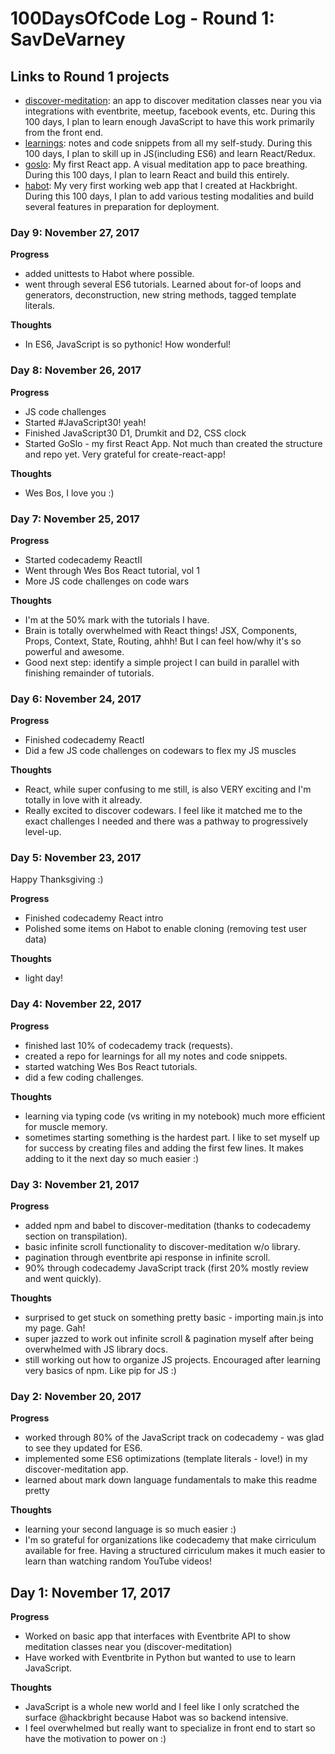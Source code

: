 # 100DaysOfCode Log - Round 1: SavDeVarney

## Links to Round 1 projects
- [discover-meditation](https://github.com/savdevarney/discover-meditation): an app to discover meditation classes near you via integrations with eventbrite, meetup, facebook events, etc. During this 100 days, I plan to learn enough JavaScript to have this work primarily from the front end. 
- [learnings](https://github.com/savdevarney/learnings): notes and code snippets from all my self-study.  During this 100 days, I plan to skill up in JS(including ES6) and learn React/Redux. 
- [goslo](https://github.com/savdevarney/goslo): My first React app. A visual meditation app to pace breathing. During this 100 days, I plan to learn React and build this entirely. 
- [habot](https://github.com/savdevarney/habot): My very first working web app that I created at Hackbright.  During this 100 days, I plan to add various testing modalities and build several features in preparation for deployment. 


### Day 9: November 27, 2017

**Progress**
- added unittests to Habot where possible. 
- went through several ES6 tutorials.  Learned about for-of loops and generators, deconstruction, new string methods, tagged template literals.

**Thoughts**
- In ES6, JavaScript is so pythonic! How wonderful! 

### Day 8: November 26, 2017

**Progress**
- JS code challenges
- Started #JavaScript30! yeah! 
- Finished JavaScript30 D1, Drumkit and D2, CSS clock
- Started GoSlo - my first React App.  Not much than created the structure and repo yet.  Very grateful for create-react-app!

**Thoughts**
- Wes Bos, I love you :)


### Day 7: November 25, 2017

**Progress**
- Started codecademy ReactII
- Went through Wes Bos React tutorial, vol 1
- More JS code challenges on code wars

**Thoughts**
-  I'm at the 50% mark with the tutorials I have. 
-  Brain is totally overwhelmed with React things! JSX, Components, Props, Context, State, Routing, ahhh! But I can feel how/why it's so powerful and awesome.
-  Good next step:  identify a simple project I can build in parallel with finishing remainder of tutorials. 


### Day 6: November 24, 2017

**Progress**
- Finished codecademy ReactI
- Did a few JS code challenges on codewars to flex my JS muscles

**Thoughts**
- React, while super confusing to me still, is also VERY exciting and I'm totally in love with it already. 
- Really excited to discover codewars.  I feel like it matched me to the exact challenges I needed and there was a pathway to progressively level-up. 


### Day 5: November 23, 2017

Happy Thanksgiving :) 

**Progress**
- Finished codecademy React intro
- Polished some items on Habot to enable cloning (removing test user data)

**Thoughts**
- light day!


### Day 4: November 22, 2017

**Progress**
- finished last 10% of codecademy track (requests).
- created a repo for learnings for all my notes and code snippets.
- started watching Wes Bos React tutorials. 
- did a few coding challenges.

**Thoughts**
- learning via typing code (vs writing in my notebook) much more efficient for muscle memory.
- sometimes starting something is the hardest part.  I like to set myself up for success by creating files and adding the first few lines.  It makes adding to it the next day so much easier :) 

### Day 3: November 21, 2017

**Progress**
- added npm and babel to discover-meditation (thanks to codecademy section on transpilation).
- basic infinite scroll functionality to discover-meditation w/o library.
- pagination through eventbrite api response in infinite scroll.
- 90% through codecademy JavaScript track (first 20% mostly review and went quickly).

**Thoughts**
- surprised to get stuck on something pretty basic - importing main.js into my page. Gah!
- super jazzed to work out infinite scroll & pagination myself after being overwhelmed with JS library docs.
- still working out how to organize JS projects.  Encouraged after learning very basics of npm.  Like pip for JS :) 


### Day 2: November 20, 2017

**Progress**
- worked through 80% of the JavaScript track on codecademy - was glad to see they updated for ES6. 
- implemented some ES6 optimizations (template literals - love!) in my discover-meditation app.
- learned about mark down language fundamentals to make this readme pretty

**Thoughts**
- learning your second language is so much easier :) 
- I'm so grateful for organizations like codecademy that make cirriculum available for free.  Having a structured cirriculum makes it much easier to learn than watching random YouTube videos!  


## Day 1: November 17, 2017

**Progress**
- Worked on basic app that interfaces with Eventbrite API to show meditation classes near you (discover-meditation)
- Have worked with Eventbrite in Python but wanted to use to learn JavaScript.

**Thoughts**
- JavaScript is a whole new world and I feel like I only scratched the surface @hackbright because Habot was so backend intensive. 
- I feel overwhelmed but really want to specialize in front end to start so have the motivation to power on :) 

